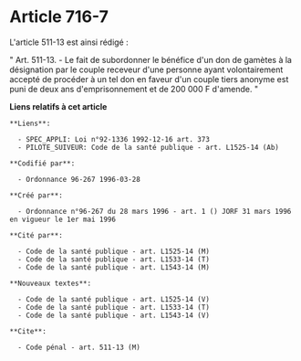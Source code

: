 # Article 716-7

L'article 511-13 est ainsi rédigé :

" Art. 511-13. - Le fait de subordonner le bénéfice d'un don de gamètes à la désignation par le couple receveur d'une
personne ayant volontairement accepté de procéder à un tel don en faveur d'un couple tiers anonyme est puni de deux ans
d'emprisonnement et de 200 000 F d'amende. "

**Liens relatifs à cet article**

	**Liens**:

	  - SPEC_APPLI: Loi n°92-1336 1992-12-16 art. 373
	  - PILOTE_SUIVEUR: Code de la santé publique - art. L1525-14 (Ab)

	**Codifié par**:

	  - Ordonnance 96-267 1996-03-28

	**Créé par**:

	  - Ordonnance n°96-267 du 28 mars 1996 - art. 1 () JORF 31 mars 1996 en vigueur le 1er mai 1996

	**Cité par**:

	  - Code de la santé publique - art. L1525-14 (M)
	  - Code de la santé publique - art. L1533-14 (T)
	  - Code de la santé publique - art. L1543-14 (M)

	**Nouveaux textes**:

	  - Code de la santé publique - art. L1525-14 (V)
	  - Code de la santé publique - art. L1533-14 (T)
	  - Code de la santé publique - art. L1543-14 (V)

	**Cite**:

	  - Code pénal - art. 511-13 (M)
